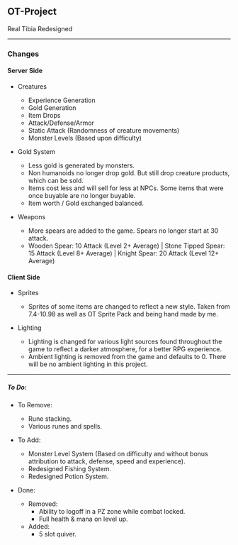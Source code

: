 ## OT-Project
Real Tibia Redesigned

------------


### Changes
#### Server Side
- Creatures
	- Experience Generation
	- Gold Generation
	- Item Drops
	- Attack/Defense/Armor
	- Static Attack (Randomness of creature movements)
	- Monster Levels (Based upon difficulty)

- Gold System
	- Less gold is generated by monsters.
	- Non humanoids no longer drop gold. But still drop creature products, which can be sold.
	- Items cost less and will sell for less at NPCs. Some items that were once buyable are no longer buyable.
	- Item worth / Gold exchanged balanced.

- Weapons
	- More spears are added to the game. Spears no longer start at 30 attack.
	- Wooden Spear: 10 Attack (Level 2+ Average) | Stone Tipped Spear: 15 Attack (Level 8+ Average) | Knight Spear: 20 Attack (Level 12+ Average)

#### Client Side
- Sprites
	- Sprites of some items are changed to reflect a new style. Taken from 7.4-10.98 as well as OT Sprite Pack and being hand made by me.

- Lighting
	- Lighting is changed for various light sources found throughout the game to reflect a darker atmosphere, for a better RPG experience.
	- Ambient lighting is removed from the game and defaults to 0. There will be no ambient lighting in this project.

------------


##### To Do:
- To Remove:
	- Rune stacking.
	- Various runes and spells.

- To Add:
	- Monster Level System (Based on difficulty and without bonus attribution to attack, defense, speed and experience).
	- Redesigned Fishing System.
	- Redesigned Potion System.

- Done:
	- Removed:
		- Ability to logoff in a PZ zone while combat locked.
		- Full health & mana on level up.
	- Added:
		- 5 slot quiver.
